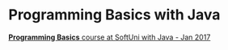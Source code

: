 # Programming Basics with Java

[**Programming Basics** course at SoftUni with Java  - Jan 2017](https://softuni.bg/trainings/1559/programming-basics-january-2017)
